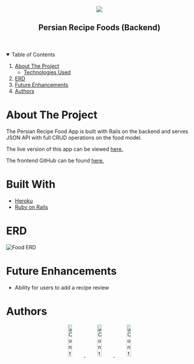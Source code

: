 <!-- https://i.imgur.com/jabZg7z.png -->


<!-- PROJECT LOGO -->
<br />
<p align="center">
  <a href="https://github.com/Avisa-GA/persian-food-recipe-backend">
    <img src="https://i.imgur.com/jabZg7z.png " >
  </a>

  <h2 align="center">Persian Recipe Foods (Backend)</h2>
<br>
<Br>


<!-- TABLE OF CONTENTS -->
<details open="open">
  <summary>Table of Contents</summary>
  <ol>
    <li>
      <a href="#about-the-project">About The Project</a>
      <ul>
        <li><a href="#built-with">Technologies Used</a></li>
      </ul>
    </li>
    <li>
      <a href="#ERD">ERD</a>
    </li>
     <li><a href="#future-enhancements">Future Enhancements</a></li>
     <li><a href="#authors">Authors</a></li>

  </ol>
</details>

<!-- ABOUT THE PROJECT -->
# **About The Project**
The Persian Recipe Food App is built with Rails on the backend and serves JSON API with full CRUD operations on the food model.  

The live version of this app can be viewed [here.](https://cocky-aryabhata-964b73.netlify.app/)

The frontend GitHub can be found [here.](https://github.com/Avisa-GA/persian-food-recipe-frontend)

# **Built With**
* [Heroku](https://dashboard.heroku.com/apps)
* [Ruby on Rails](https://rubyonrails.org/)


# **ERD**
![Food ERD](https://i.imgur.com/Wg6YGeE.png)



# **Future Enhancements**
* Ability for users to add a recipe review


# **Authors**

<div align="center">
  <a href="https://github.com/Avisa-GA">
    <img src="https://i.imgur.com/FiTMWcH.png"
      alt="Contributors"
      width="15%" />
  </a>
    <a href="https://github.com/Joshua-Zalcman">
    <img src="https://i.imgur.com/irewtmy.png"
      alt="Contributors"
      width="15%" />
  </a>
    <a href="https://github.com/GarrettGarrett">
    <img src="https://i.imgur.com/80jWufi.png"
      alt="Contributors"
      width="15%" />
  </a>
</div>

